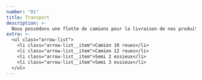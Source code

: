 ```yaml
---
number: "01"
title: Transport
description: >-
  Nous possédons une flotte de camions pour la livraison de nos produits et nous vous garantissons un service rapide et efficace.
extra: >-
  <ul class="arrow-list">
    <li class="arrow-list__item">Camion 10 roues</li>
    <li class="arrow-list__item">Camion 12 roues</li>
    <li class="arrow-list__item">Semi 2 essieux</li>
    <li class="arrow-list__item">Semi 3 essieux</li>
  </ul>
---
```

